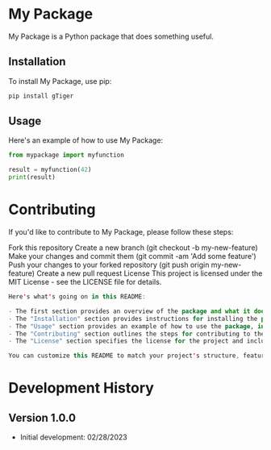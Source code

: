 # My Package

My Package is a Python package that does something useful.

## Installation

To install My Package, use pip:

```bash
pip install gTiger
```

## Usage

Here's an example of how to use My Package:

```python
from mypackage import myfunction

result = myfunction(42)
print(result)
```



# Contributing
If you'd like to contribute to My Package, please follow these steps:

Fork this repository
Create a new branch (git checkout -b my-new-feature)
Make your changes and commit them (git commit -am 'Add some feature')
Push your changes to your forked repository (git push origin my-new-feature)
Create a new pull request
License
This project is licensed under the MIT License - see the LICENSE file for details.


```kotlin
Here's what's going on in this README:

- The first section provides an overview of the package and what it does.
- The "Installation" section provides instructions for installing the package using pip.
- The "Usage" section provides an example of how to use the package, including code snippets.
- The "Contributing" section outlines the steps for contributing to the project, including forking the repository and creating a pull request.
- The "License" section specifies the license for the project and includes a link to the license file.

You can customize this README to match your project's structure, features, and licensing requirements.
```

# Development History

## Version 1.0.0 

- Initial development: 02/28/2023


